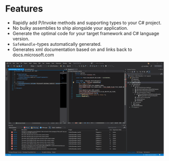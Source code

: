 # Features

* Rapidly add P/Invoke methods and supporting types to your C# project.
* No bulky assemblies to ship alongside your application.
* Generate the optimal code for your target framework and C# language version.
* `SafeHandle`-types automatically generated.
* Generates xml documentation based on and links back to docs.microsoft.com

![Animation demonstrating p/invoke code generation](../images/demo.gif)
